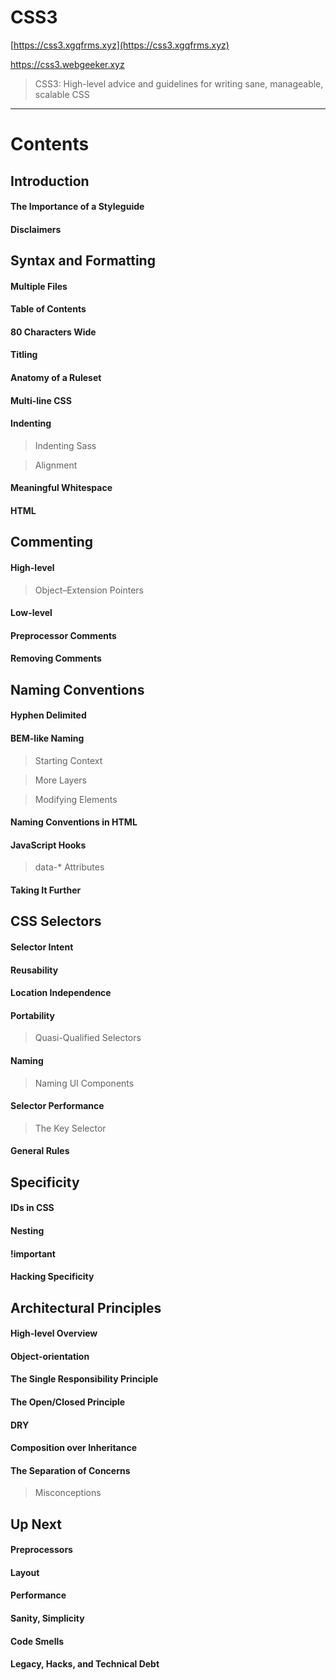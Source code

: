 # CSS3  

[https://css3.xgqfrms.xyz](https://css3.xgqfrms.xyz)  

https://css3.webgeeker.xyz

> CSS3: High-level advice and guidelines for writing sane, manageable, scalable CSS  

*********************************************************************************************************

# Contents  

## Introduction  

#### The Importance of a Styleguide  
#### Disclaimers  

## Syntax and Formatting  

#### Multiple Files  
#### Table of Contents  
#### 80 Characters Wide  
#### Titling  
#### Anatomy of a Ruleset  
#### Multi-line CSS  
#### Indenting  
> Indenting Sass  

> Alignment  

#### Meaningful Whitespace  
#### HTML   

## Commenting  

#### High-level  
> Object–Extension Pointers  

#### Low-level  
#### Preprocessor Comments  
#### Removing Comments   

## Naming Conventions  

#### Hyphen Delimited  
#### BEM-like Naming  
> Starting Context  

> More Layers  

> Modifying Elements  

#### Naming Conventions in HTML  
#### JavaScript Hooks  
> data-* Attributes  

#### Taking It Further   

## CSS Selectors  

#### Selector Intent  
#### Reusability  
#### Location Independence  
#### Portability  
> Quasi-Qualified Selectors  

#### Naming  
> Naming UI Components  

#### Selector Performance  
> The Key Selector  

#### General Rules  

## Specificity  

#### IDs in CSS  
#### Nesting  
#### !important  
#### Hacking Specificity  

## Architectural Principles  

#### High-level Overview  
#### Object-orientation  
#### The Single Responsibility Principle  
#### The Open/Closed Principle  
#### DRY  
#### Composition over Inheritance  
#### The Separation of Concerns  
> Misconceptions  


## Up Next  

#### Preprocessors  
#### Layout  
#### Performance  
#### Sanity, Simplicity  
#### Code Smells  
#### Legacy, Hacks, and Technical Debt  


